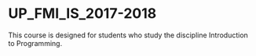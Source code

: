 # UP_FMI_IS_2017-2018
This course is designed for students who study the discipline Introduction to Programming.
